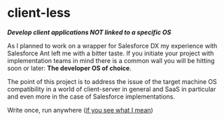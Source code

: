 # client-less
***Develop client applications NOT linked to a specific OS***

As I planned to work on a wrapper for Salesforce DX my experience with Salesforce Ant left me with a bitter taste. If you initiate your project with implementation teams in mind there is a common wall you will be hitting soon or later: **The developer OS of choice**.

The point of this project is to address the issue of the target machine OS compatibility in a world of client-server in general and SaaS in particular and even more in the case of Salesforce implementations.

Write once, run anywhere ([if you see what I mean](https://en.wikipedia.org/wiki/Write_once,_run_anywhere))
